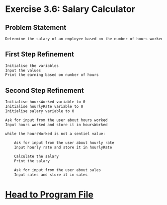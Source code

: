 # Exercise 3.6: Salary Calculator

## Problem Statement
```txt
Determine the salary of an employee based on the number of hours worked
```

## First Step Refinement
```txt
Initialise the variables
Input the values
Print the earning based on number of hours
```

## Second Step Refinement
```txt
Initialise hoursWorked variable to 0
Initialise hourlyRate variable to 0
Initialise salary variable to 0

Ask for input from the user about hours worked
Input hours worked and store it in hoursWorked

while the hoursWorked is not a sentiel value:
    
    Ask for input from the user about hourly rate
    Input hourly rate and store it in hourlyRate

    Calculate the salary
    Print the salary

    Ask for input from the user about sales
    Input sales and store it in sales
```

# [Head to Program File](p03_06.cpp)